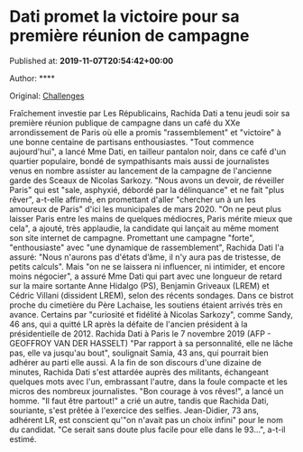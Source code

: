 
# Dati promet la victoire pour sa première réunion de campagne

Published at: **2019-11-07T20:54:42+00:00**

Author: ****

Original: [Challenges](https://www.challenges.fr/politique/dati-promet-la-victoire-pour-sa-premiere-reunion-de-campagne_683732)

Fraîchement investie par Les Républicains, Rachida Dati a tenu jeudi soir sa première réunion publique de campagne dans un café du XXe arrondissement de Paris où elle a promis "rassemblement" et "victoire" à une bonne centaine de partisans enthousiastes.
"Tout commence aujourd'hui", a lancé Mme Dati, en tailleur pantalon noir, dans ce café d'un quartier populaire, bondé de sympathisants mais aussi de journalistes venus en nombre assister au lancement de la campagne de l'ancienne garde des Sceaux de Nicolas Sarkozy.
"Nous avons un devoir, de réveiller Paris" qui est "sale, asphyxié, débordé par la délinquance" et ne fait "plus rêver", a-t-elle affirmé, en promettant d'aller "chercher un à un les amoureux de Paris" d'ici les municipales de mars 2020.
"On ne peut plus laisser Paris entre les mains de quelques médiocres, Paris mérite mieux que cela", a ajouté, très applaudie, la candidate qui lançait au même moment son site internet de campagne.
Promettant une campagne "forte", "enthousiaste" avec "une dynamique de rassemblement", Rachida Dati l'a assuré: "Nous n'aurons pas d'états d’âme, il n'y aura pas de tristesse, de petits calculs".
Mais "on ne se laissera ni influencer, ni intimider, et encore moins négocier", a assuré Mme Dati qui part avec une longueur de retard sur la maire sortante Anne Hidalgo (PS), Benjamin Griveaux (LREM) et Cédric Villani (dissident LREM), selon des récents sondages.
Dans ce bistrot proche du cimetière du Père Lachaise, les soutiens étaient arrivés très en avance. Certains par "curiosité et fidélité à Nicolas Sarkozy", comme Sandy, 46 ans, qui a quitté LR après la défaite de l'ancien président à la présidentielle de 2012.
Rachida Dati à Paris le 7 novembre 2019 (AFP - GEOFFROY VAN DER HASSELT)
"Par rapport à sa personnalité, elle ne lâche pas, elle va jusqu'au bout", soulignait Samia, 43 ans, qui pourrait bien adhérer au parti elle aussi.
A la fin de son discours d'une dizaine de minutes, Rachida Dati s'est attardée auprès des militants, échangeant quelques mots avec l'un, embrassant l'autre, dans la foule compacte et les micros des nombreux journalistes.
"Bon courage à vos rêves!", a lancé un homme. "Il faut être partout!" a crié un autre, tandis que Rachida Dati, souriante, s'est prêtée à l'exercice des selfies.
Jean-Didier, 73 ans, adhérent LR, est conscient qu'"on n'avait pas un choix infini" pour le nom du candidat. "Ce serait sans doute plus facile pour elle dans le 93...", a-t-il estimé.
